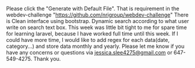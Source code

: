   Please click the "Generate with Default File".
That is requirement in the webdev-challenge "https://github.com/nrigroup/webdev-challenge"
There is Clean interface using bootstrap. Dynamic search according to what user write on search text box.
  This week was little bit tight to me for spare time for learning laravel, because I have worked full time until this week.
If I could have more time, I would like to add regex for each data(date, category...) and store data monthly and yearly.
Please let me know if you have any concerns or questions via jessica.slee4275@gmail.com or 647-549-4275.
Thank you.
